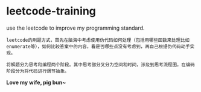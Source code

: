 # leetcode-training
use the leetcode to improve my programming standard.

`leetcode的刷题方式，首先在脑海中考虑使用伪代码如何处理（包括用哪些函数来处理比如enumerate等），如何比较答案中的内容，看是否哪些点没有考虑到，再自己根据伪代码动手实现。`

`将解题分为思考和编程两个阶段。其中思考部分又分为空间和时间，涉及到思考流程图。在编码阶段分为将代码进行调节抽象。`

**Love my wife, pig bun~**
